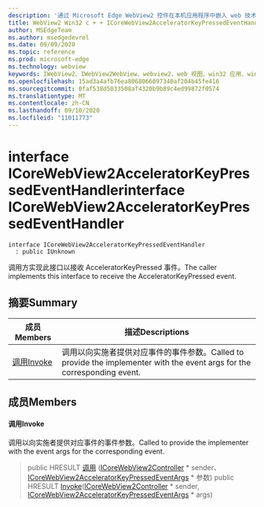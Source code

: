 ```yaml
---
description: '通过 Microsoft Edge WebView2 控件在本机应用程序中嵌入 web 技术 (HTML、CSS 和 JavaScript) '
title: WebView2 Win32 c + + ICoreWebView2AcceleratorKeyPressedEventHandler
author: MSEdgeTeam
ms.author: msedgedevrel
ms.date: 09/09/2020
ms.topic: reference
ms.prod: microsoft-edge
ms.technology: webview
keywords: IWebView2、IWebView2WebView、webview2、web 视图、win32 应用、win32、edge、ICoreWebView2、ICoreWebView2Controller、浏览器控件、边缘 html、ICoreWebView2AcceleratorKeyPressedEventHandler
ms.openlocfilehash: 15ad3a4afb76ea8068066097340af204b45fe416
ms.sourcegitcommit: 0faf538d5033508af4320b9b89c4ed99872f0574
ms.translationtype: MT
ms.contentlocale: zh-CN
ms.lasthandoff: 09/10/2020
ms.locfileid: "11011773"
---
```

# <span data-ttu-id="a6b6d-104">interface ICoreWebView2AcceleratorKeyPressedEventHandler</span><span class="sxs-lookup"><span data-stu-id="a6b6d-104">interface ICoreWebView2AcceleratorKeyPressedEventHandler</span></span> 

```
interface ICoreWebView2AcceleratorKeyPressedEventHandler
  : public IUnknown
```

<span data-ttu-id="a6b6d-105">调用方实现此接口以接收 AcceleratorKeyPressed 事件。</span><span class="sxs-lookup"><span data-stu-id="a6b6d-105">The caller implements this interface to receive the AcceleratorKeyPressed event.</span></span>

## <span data-ttu-id="a6b6d-106">摘要</span><span class="sxs-lookup"><span data-stu-id="a6b6d-106">Summary</span></span>

 <span data-ttu-id="a6b6d-107">成员</span><span class="sxs-lookup"><span data-stu-id="a6b6d-107">Members</span></span>                        | <span data-ttu-id="a6b6d-108">描述</span><span class="sxs-lookup"><span data-stu-id="a6b6d-108">Descriptions</span></span>
--------------------------------|---------------------------------------------
[<span data-ttu-id="a6b6d-109">调用</span><span class="sxs-lookup"><span data-stu-id="a6b6d-109">Invoke</span></span>](#invoke) | <span data-ttu-id="a6b6d-110">调用以向实施者提供对应事件的事件参数。</span><span class="sxs-lookup"><span data-stu-id="a6b6d-110">Called to provide the implementer with the event args for the corresponding event.</span></span>

## <span data-ttu-id="a6b6d-111">成员</span><span class="sxs-lookup"><span data-stu-id="a6b6d-111">Members</span></span>

#### <span data-ttu-id="a6b6d-112">调用</span><span class="sxs-lookup"><span data-stu-id="a6b6d-112">Invoke</span></span> 

<span data-ttu-id="a6b6d-113">调用以向实施者提供对应事件的事件参数。</span><span class="sxs-lookup"><span data-stu-id="a6b6d-113">Called to provide the implementer with the event args for the corresponding event.</span></span>

> <span data-ttu-id="a6b6d-114">public HRESULT [调用](#invoke) ([ICoreWebView2Controller](icorewebview2controller.md) \* sender、 [ICoreWebView2AcceleratorKeyPressedEventArgs](icorewebview2acceleratorkeypressedeventargs.md) \* 参数) </span><span class="sxs-lookup"><span data-stu-id="a6b6d-114">public HRESULT [Invoke](#invoke)([ICoreWebView2Controller](icorewebview2controller.md) \* sender, [ICoreWebView2AcceleratorKeyPressedEventArgs](icorewebview2acceleratorkeypressedeventargs.md) \* args)</span></span>

